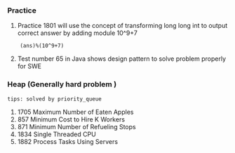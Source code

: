 
### Practice

1. Practice 1801 will use the concept of transforming long long int to output correct answer by adding module 10^9+7    
```
    (ans)%(10^9+7)
```
2. Test number 65 in Java shows design pattern to solve problem properly for SWE


### Heap (Generally hard problem )
`tips: solved by priority_queue`   

1. 1705 Maximum Number of Eaten Apples
2. 857 Minimum Cost to Hire K Workers
3. 871 Minimum Number of Refueling Stops
4. 1834 Single Threaded CPU
5. 1882 Process Tasks Using Servers
